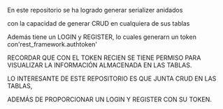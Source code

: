 En este repositorio se ha logrado generar serializer anidados

con la capacidad de generar CRUD en cualquiera de sus tablas

Además tiene un LOGIN y REGISTER, lo cuales generarn un token con'rest_framework.authtoken'

RECORDAR QUE CON EL TOKEN RECIEN SE TIENE PERMISO PARA VISUALIZAR LA INFORMACIÓN ALMACENADA EN LAS TABLAS.


LO INTERESANTE DE ESTE REPOSITORIO ES QUE JUNTA CRUD EN LAS TABLAS,

ADEMÁS DE PROPORCIONAR UN LOGIN Y REGISTER CON SU TOKEN.
